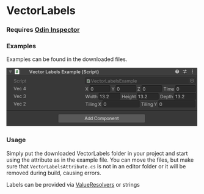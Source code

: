 # VectorLabels

### Requires [Odin Inspector](https://odininspector.com/)

### Examples
Examples can be found in the downloaded files.

![](Example.png)

### Usage
Simply put the downloaded VectorLabels folder in your project
and start using the attribute as in the example file.
You can move the files, but make sure that `VectorLabelsAttribute.cs`
is not in an editor folder or it will be removed during build, causing errors.

Labels can be provided via [ValueResolvers](https://odininspector.com/documentation/sirenix.odininspector.editor.valueresolvers.valueresolver-1) or strings
